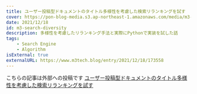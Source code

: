 ```yaml
---
title: ユーザー投稿型ドキュメントのタイトル多様性を考慮した検索リランキングを試す
cover: https://pon-blog-media.s3.ap-northeast-1.amazonaws.com/media/m3-search-diversity.jpeg
date: 2021/12/18
id: m3-search-diversity
description: 多様性を考慮したリランキング手法と実際にPythonで実装を試した話
tags:
    - Search Engine
    - Algorithm
isExternal: true
externalURL: https://www.m3tech.blog/entry/2021/12/18/173558
---
```


こちらの記事は外部への投稿です
[ユーザー投稿型ドキュメントのタイトル多様性を考慮した検索リランキングを試す](https://www.m3tech.blog/entry/2021/12/18/173558)